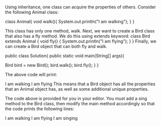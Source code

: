 Using inheritance, one class can acquire the properties of others. Consider the following Animal class:

class Animal{ void walk(){ System.out.println("I am walking"); } }


This class has only one method, walk. Next, we want to create a Bird class that also has a fly method. We do this using extends keyword: class Bird extends Animal { void fly() { System.out.println("I am flying"); } } Finally, we can create a Bird object that can both fly and walk.


public class Solution{ public static void main(String[] args){


  Bird bird = new Bird();
  bird.walk();
  bird.fly();
} }


The above code will print:


I am walking I am flying This means that a Bird object has all the properties that an Animal object has, as well as some additional unique properties.


The code above is provided for you in your editor. You must add a sing method to the Bird class, then modify the main method accordingly so that the code prints the following lines:


I am walking I am flying I am singing

